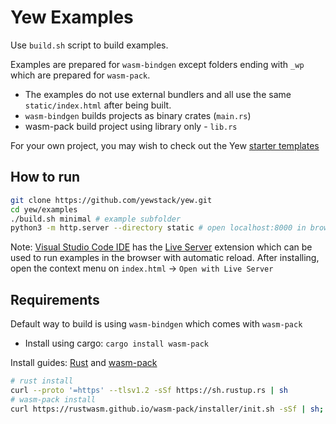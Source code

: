 # Yew Examples

Use `build.sh` script to build examples. 

Examples are prepared for `wasm-bindgen` except folders ending with `_wp` which are prepared for `wasm-pack`.

- The examples do not use external bundlers and all use the same `static/index.html` after being built.
- `wasm-bindgen` builds projects as binary crates (`main.rs`)
- wasm-pack build project using library only - `lib.rs`

For your own project, you may wish to check out the Yew [starter templates](https://yew.rs/docs/getting-started/starter-templates)


## How to run

```sh
git clone https://github.com/yewstack/yew.git
cd yew/examples
./build.sh minimal # example subfolder
python3 -m http.server --directory static # open localhost:8000 in browser
```


Note: [Visual Studio Code IDE](https://code.visualstudio.com/) has the [Live Server](https://marketplace.visualstudio.com/items?itemName=ritwickdey.LiveServer) extension which can be used to run examples in the browser with automatic reload. After installing, open the context menu on `index.html` -> `Open with Live Server`

## Requirements

Default way to build is using `wasm-bindgen` which comes with `wasm-pack`

- Install using cargo: `cargo install wasm-pack`

Install guides: [Rust](https://www.rust-lang.org/learn/get-started) and [wasm-pack](https://rustwasm.github.io/wasm-pack/installer/)

```bash
# rust install
curl --proto '=https' --tlsv1.2 -sSf https://sh.rustup.rs | sh
# wasm-pack install
curl https://rustwasm.github.io/wasm-pack/installer/init.sh -sSf | sh;
```

